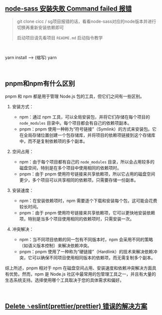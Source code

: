 ## [node-sass 安装失败 Command failed 报错](https://juejin.cn/post/7197315175644872759)

> git clone cicc / sg项目报错的话，看看node-sass对应的node版本并进行切换再重新安装依赖即可
>
> 启动项目请先看项目 `README.md`  启动指令教学

​	

yarn install --> (缩写) yarn

​	

## pnpm和npm有什么区别

pnpm 和 npm 都是用于管理 Node.js 包的工具，但它们之间有一些区别。

1. 安装方式：
   - npm：通过 npm 工具，可以全局安装包，并将它们存储在每个项目的 `node_modules` 目录中。每个项目都会有自己的依赖项副本。
   - pnpm：pnpm 使用一种称为“符号链接”（Symlink）的方式来安装包。它在全局存储位置创建一个包存储库，并将项目的依赖项链接到这个存储库中，而不是复制依赖项的多个副本。

2. 空间占用：
   - npm：由于每个项目都有自己的 `node_modules` 目录，所以会占用较多的磁盘空间，特别是在多个项目中使用相同的依赖项时。
   - pnpm：由于 pnpm 使用符号链接来共享依赖项，所以它占用的磁盘空间更少，多个项目可以共享相同的依赖项，只需要存储一份副本。

3. 安装速度：
   - npm：在安装依赖项时，npm 需要逐个下载和安装每个包，这可能会花费较长时间。
   - pnpm：由于 pnpm 使用符号链接来共享依赖项，它可以更快地安装依赖项，特别是当多个项目使用相同的依赖项时，只需安装一次。

4. 冲突解决：
   - npm：当不同项目依赖的同一包有不同版本时，npm 会采用不同的策略（如语义版本控制）来解决依赖冲突。
   - pnpm：pnpm 使用了一种称为“硬链接”（Hardlink）的技术来解决依赖冲突，它可以确保不同项目使用相同版本的依赖项，而无需复制多个副本。

综上所述，pnpm 相对于 npm 在磁盘空间占用、安装速度和依赖冲突解决方面具有优势。然而，npm 是 Node.js 社区中最常用的包管理工具之一，并且有大量的生态系统支持。选择使用哪个工具取决于您的具体需求和偏好。

​	

## [Delete `␍`eslint(prettier/prettier) 错误的解决方案](https://juejin.cn/post/6844904069304156168#comment)